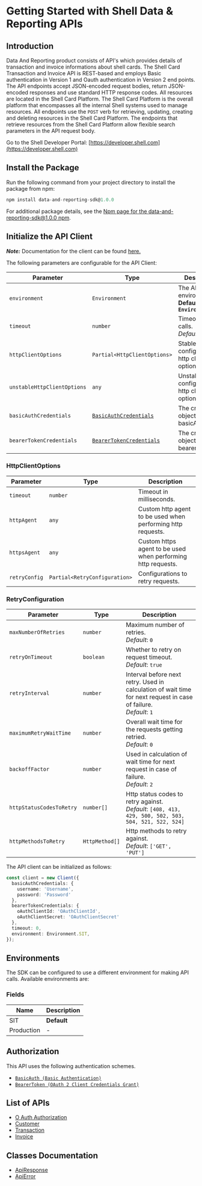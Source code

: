 
# Getting Started with Shell Data & Reporting APIs

## Introduction

Data And Reporting product consists of API's which provides details of transaction and invoice informations about shell cards.
The Shell Card Transaction and Invoice API is REST-based and employs Basic authentication in Version 1 and Oauth authentication in Version 2 end points. The API endpoints accept JSON-encoded request bodies, return JSON-encoded responses and use standard HTTP response codes.
All resources are located in the Shell Card Platform.  The Shell Card Platform is the overall platform that encompasses all the internal Shell systems used to manage resources.
All endpoints use the `POST` verb for retrieving, updating, creating and deleting resources in the Shell Card Platform. The endpoints that retrieve resources from the Shell Card Platform allow flexible search parameters in the API request body.

Go to the Shell Developer Portal: [https://developer.shell.com](https://developer.shell.com)

## Install the Package

Run the following command from your project directory to install the package from npm:

```ts
npm install data-and-reporting-sdk@1.0.0
```

For additional package details, see the [Npm page for the data-and-reporting-sdk@1.0.0 npm](https://www.npmjs.com/package/data-and-reporting-sdk/v/1.0.0).

## Initialize the API Client

**_Note:_** Documentation for the client can be found [here.](https://www.github.com/sdks-io/data-and-reporting-js-sdk/tree/1.0.0/doc/client.md)

The following parameters are configurable for the API Client:

| Parameter | Type | Description |
|  --- | --- | --- |
| `environment` | `Environment` | The API environment. <br> **Default: `Environment.SIT`** |
| `timeout` | `number` | Timeout for API calls.<br>*Default*: `0` |
| `httpClientOptions` | `Partial<HttpClientOptions>` | Stable configurable http client options. |
| `unstableHttpClientOptions` | `any` | Unstable configurable http client options. |
| `basicAuthCredentials` | [`BasicAuthCredentials`](https://www.github.com/sdks-io/data-and-reporting-js-sdk/tree/1.0.0/doc/$a/https://www.github.com/sdks-io/data-and-reporting-js-sdk/tree/1.0.0/basic-authentication.md) | The credential object for basicAuth |
| `bearerTokenCredentials` | [`BearerTokenCredentials`](https://www.github.com/sdks-io/data-and-reporting-js-sdk/tree/1.0.0/doc/$a/https://www.github.com/sdks-io/data-and-reporting-js-sdk/tree/1.0.0/oauth-2-client-credentials-grant.md) | The credential object for bearerToken |

### HttpClientOptions

| Parameter | Type | Description |
|  --- | --- | --- |
| `timeout` | `number` | Timeout in milliseconds. |
| `httpAgent` | `any` | Custom http agent to be used when performing http requests. |
| `httpsAgent` | `any` | Custom https agent to be used when performing http requests. |
| `retryConfig` | `Partial<RetryConfiguration>` | Configurations to retry requests. |

### RetryConfiguration

| Parameter | Type | Description |
|  --- | --- | --- |
| `maxNumberOfRetries` | `number` | Maximum number of retries. <br> *Default*: `0` |
| `retryOnTimeout` | `boolean` | Whether to retry on request timeout. <br> *Default*: `true` |
| `retryInterval` | `number` | Interval before next retry. Used in calculation of wait time for next request in case of failure. <br> *Default*: `1` |
| `maximumRetryWaitTime` | `number` | Overall wait time for the requests getting retried. <br> *Default*: `0` |
| `backoffFactor` | `number` | Used in calculation of wait time for next request in case of failure. <br> *Default*: `2` |
| `httpStatusCodesToRetry` | `number[]` | Http status codes to retry against. <br> *Default*: `[408, 413, 429, 500, 502, 503, 504, 521, 522, 524]` |
| `httpMethodsToRetry` | `HttpMethod[]` | Http methods to retry against. <br> *Default*: `['GET', 'PUT']` |

The API client can be initialized as follows:

```ts
const client = new Client({
  basicAuthCredentials: {
    username: 'Username',
    password: 'Password'
  },
  bearerTokenCredentials: {
    oAuthClientId: 'OAuthClientId',
    oAuthClientSecret: 'OAuthClientSecret'
  },
  timeout: 0,
  environment: Environment.SIT,
});
```

## Environments

The SDK can be configured to use a different environment for making API calls. Available environments are:

### Fields

| Name | Description |
|  --- | --- |
| SIT | **Default** |
| Production | - |

## Authorization

This API uses the following authentication schemes.

* [`BasicAuth (Basic Authentication)`](https://www.github.com/sdks-io/data-and-reporting-js-sdk/tree/1.0.0/doc/$a/https://www.github.com/sdks-io/data-and-reporting-js-sdk/tree/1.0.0/basic-authentication.md)
* [`BearerToken (OAuth 2 Client Credentials Grant)`](https://www.github.com/sdks-io/data-and-reporting-js-sdk/tree/1.0.0/doc/$a/https://www.github.com/sdks-io/data-and-reporting-js-sdk/tree/1.0.0/oauth-2-client-credentials-grant.md)

## List of APIs

* [O Auth Authorization](https://www.github.com/sdks-io/data-and-reporting-js-sdk/tree/1.0.0/doc/controllers/o-auth-authorization.md)
* [Customer](https://www.github.com/sdks-io/data-and-reporting-js-sdk/tree/1.0.0/doc/controllers/customer.md)
* [Transaction](https://www.github.com/sdks-io/data-and-reporting-js-sdk/tree/1.0.0/doc/controllers/transaction.md)
* [Invoice](https://www.github.com/sdks-io/data-and-reporting-js-sdk/tree/1.0.0/doc/controllers/invoice.md)

## Classes Documentation

* [ApiResponse](https://www.github.com/sdks-io/data-and-reporting-js-sdk/tree/1.0.0/doc/api-response.md)
* [ApiError](https://www.github.com/sdks-io/data-and-reporting-js-sdk/tree/1.0.0/doc/api-error.md)

